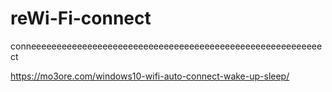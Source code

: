 # reWi-Fi-connect
conneeeeeeeeeeeeeeeeeeeeeeeeeeeeeeeeeeeeeeeeeeeeeeeeeeeeeeeeect

https://mo3ore.com/windows10-wifi-auto-connect-wake-up-sleep/
